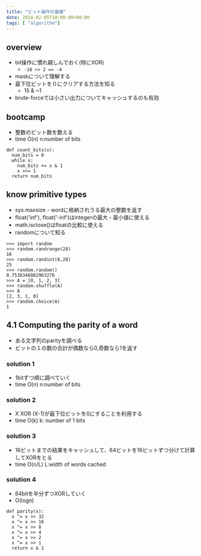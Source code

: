 ```yaml
---
title: "ビット操作の基礎"
date: 2018-02-05T10:00:00+09:00
tags: [ "algorithm"]
---
```


## overview
- bit操作に慣れ親しんでおく(特にXOR)
  - `-16 >> 2 == -4`
- maskについて理解する
- 最下位ビットを０にクリアする方法を知る
  - 15 & ~1
- brute-forceでは小さい出力についてキャッシュするのも有効  

## bootcamp
- 整数のビット数を数える
- time O(n) n:number of bits

```
def count_bits(x):
  num_bits = 0
  while x:
    num_bits += x & 1
    x >>= 1
  return num_bits
```

## know primitive types
- sys.maxsize - wordに格納されうる最大の整数を返す
- float('inf'), float('-inf')はintegerの最大・最小値に使える
- math.isclose()はfloatの比較に使える
- randomについて知る
```
>>> import random
>>> random.randrange(28)
16
>>> random.randint(8,28)
25
>>> random.random()
0.7538346882963276
>>> A = [0, 1, 2, 3]
>>> random.shuffle(A)
>>> A
[2, 3, 1, 0]
>>> random.choice(A)
1
```

## 4.1 Computing the parity of a word
- ある文字列のparityを調べる
- ビットの１の数の合計が偶数なら0,奇数なら1を返す

### solution 1
- 1bitずつ順に調べていく
- time O(n) n:number of bits

### solution 2
- X XOR (X-1)が最下位ビットを0にすることを利用する
- time O(k) k: number of 1 bits

### solution 3
- 16ビットまでの結果をキャッシュして、64ビットを16ビットずつ分けて計算してXORをとる
- time O(n/L) L:width of words cached

### solution 4
- 64bitを半分ずつXORしていく
- O(logn)

```
def parity(x):
  x ^= x >> 32
  x ^= x >> 16
  x ^= x >> 8
  x ^= x >> 4
  x ^= x >> 2
  x ^= x >> 1
  return x & 1
```
